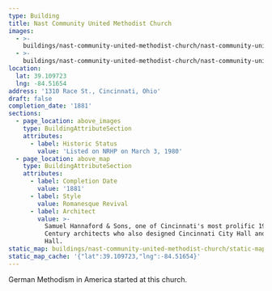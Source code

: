 ```yaml
---
type: Building
title: Nast Community United Methodist Church
images:
  - >-
    buildings/nast-community-united-methodist-church/nast-community-united-methodist-church-0_ggge7z
  - >-
    buildings/nast-community-united-methodist-church/nast-community-united-methodist-church-1_xglhuf
location:
  lat: 39.109723
  lng: -84.51654
address: '1310 Race St., Cincinnati, Ohio'
draft: false
completion_date: '1881'
sections:
  - page_location: above_images
    type: BuildingAttributeSection
    attributes:
      - label: Historic Status
        value: 'Listed on NRHP on March 3, 1980'
  - page_location: above_map
    type: BuildingAttributeSection
    attributes:
      - label: Completion Date
        value: '1881'
      - label: Style
        value: Romanesque Revival
      - label: Architect
        value: >-
          Samuel Hannaford & Sons, one of Cincinnati's most prolific 19th
          Century architects who also designed Cincinnati City Hall and Music
          Hall.
static_map: buildings/nast-community-united-methodist-church/static-map_xjgz8o
static_map_cache: '{"lat":39.109723,"lng":-84.51654}'
---
```


German Methodism in America started at this church.
